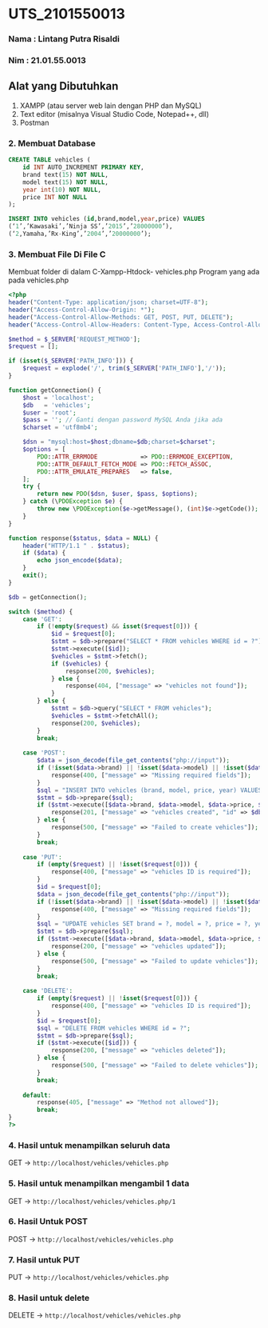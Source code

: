 # UTS_2101550013

### Nama : Lintang Putra Risaldi
### Nim : 21.01.55.0013

## Alat yang Dibutuhkan
1. XAMPP (atau server web lain dengan PHP dan MySQL)
2. Text editor (misalnya Visual Studio Code, Notepad++, dll)
3. Postman

### 2. Membuat Database
```sql
CREATE TABLE vehicles (
    id INT AUTO_INCREMENT PRIMARY KEY,
    brand text(15) NOT NULL,
    model text(15) NOT NULL,
    year int(10) NOT NULL,
    price INT NOT NULL
);

INSERT INTO vehicles (id,brand,model,year,price) VALUES
(‘1’,’Kawasaki’,’Ninja SS’,’2015’,’28000000’),
(‘2,Yamaha,’Rx-King’,’2004’,’20000000’);
```

### 3. 	Membuat File Di File C
Membuat folder di dalam C-Xampp-Htdock- vehicles.php
Program yang ada pada vehicles.php
```php
<?php
header("Content-Type: application/json; charset=UTF-8");
header("Access-Control-Allow-Origin: *");
header("Access-Control-Allow-Methods: GET, POST, PUT, DELETE");
header("Access-Control-Allow-Headers: Content-Type, Access-Control-Allow-Headers, modelization, X-Requested-With");

$method = $_SERVER['REQUEST_METHOD'];
$request = [];

if (isset($_SERVER['PATH_INFO'])) {
    $request = explode('/', trim($_SERVER['PATH_INFO'],'/'));
}

function getConnection() {
    $host = 'localhost';
    $db   = 'vehicles';
    $user = 'root';
    $pass = ''; // Ganti dengan password MySQL Anda jika ada
    $charset = 'utf8mb4';

    $dsn = "mysql:host=$host;dbname=$db;charset=$charset";
    $options = [
        PDO::ATTR_ERRMODE            => PDO::ERRMODE_EXCEPTION,
        PDO::ATTR_DEFAULT_FETCH_MODE => PDO::FETCH_ASSOC,
        PDO::ATTR_EMULATE_PREPARES   => false,
    ];
    try {
        return new PDO($dsn, $user, $pass, $options);
    } catch (\PDOException $e) {
        throw new \PDOException($e->getMessage(), (int)$e->getCode());
    }
}

function response($status, $data = NULL) {
    header("HTTP/1.1 " . $status);
    if ($data) {
        echo json_encode($data);
    }
    exit();
}

$db = getConnection();

switch ($method) {
    case 'GET':
        if (!empty($request) && isset($request[0])) {
            $id = $request[0];
            $stmt = $db->prepare("SELECT * FROM vehicles WHERE id = ?");
            $stmt->execute([$id]);
            $vehicles = $stmt->fetch();
            if ($vehicles) {
                response(200, $vehicles);
            } else {
                response(404, ["message" => "vehicles not found"]);
            }
        } else {
            $stmt = $db->query("SELECT * FROM vehicles");
            $vehicles = $stmt->fetchAll();
            response(200, $vehicles);
        }
        break;
    
    case 'POST':
        $data = json_decode(file_get_contents("php://input"));
        if (!isset($data->brand) || !isset($data->model) || !isset($data->year)) {
            response(400, ["message" => "Missing required fields"]);
        }
        $sql = "INSERT INTO vehicles (brand, model, price, year) VALUES (?, ?, ?)";
        $stmt = $db->prepare($sql);
        if ($stmt->execute([$data->brand, $data->model, $data->price, $data->year])) {
            response(201, ["message" => "vehicles created", "id" => $db->lastInsertId()]);
        } else {
            response(500, ["message" => "Failed to create vehicles"]);
        }
        break;
    
    case 'PUT':
        if (empty($request) || !isset($request[0])) {
            response(400, ["message" => "vehicles ID is required"]);
        }
        $id = $request[0];
        $data = json_decode(file_get_contents("php://input"));
        if (!isset($data->brand) || !isset($data->model) || !isset($data->year)) {
            response(400, ["message" => "Missing required fields"]);
        }
        $sql = "UPDATE vehicles SET brand = ?, model = ?, price = ?, year = ? WHERE id = ?";
        $stmt = $db->prepare($sql);
        if ($stmt->execute([$data->brand, $data->model, $data->price, $data->year, $id])) {
            response(200, ["message" => "vehicles updated"]);
        } else {
            response(500, ["message" => "Failed to update vehicles"]);
        }
        break;
    
    case 'DELETE':
        if (empty($request) || !isset($request[0])) {
            response(400, ["message" => "vehicles ID is required"]);
        }
        $id = $request[0];
        $sql = "DELETE FROM vehicles WHERE id = ?";
        $stmt = $db->prepare($sql);
        if ($stmt->execute([$id])) {
            response(200, ["message" => "vehicles deleted"]);
        } else {
            response(500, ["message" => "Failed to delete vehicles"]);
        }
        break;
    
    default:
        response(405, ["message" => "Method not allowed"]);
        break;
}
?>
```
### 4.	Hasil untuk menampilkan seluruh data
GET -> `http://localhost/vehicles/vehicles.php`
### 5. Hasil untuk menampilkan mengambil 1 data
GET -> `http://localhost/vehicles/vehicles.php/1`
### 6. Hasil Untuk POST
POST -> `http://localhost/vehicles/vehicles.php`
### 7. Hasil untuk PUT
PUT -> `http://localhost/vehicles/vehicles.php`
### 8. Hasil untuk delete
DELETE -> `http://localhost/vehicles/vehicles.php`
